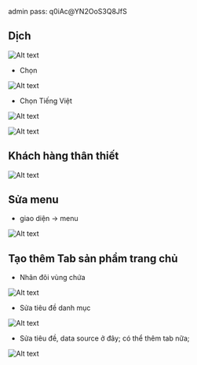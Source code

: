 admin
pass: q0iAc@YN2OoS3Q8JfS

## Dịch
![Alt text](https://i.imgur.com/Z0qsJz7.jpeg)

- Chọn

![Alt text](https://i.imgur.com/bAK3CQj.jpeg)

- Chọn Tiếng Việt

![Alt text](https://i.imgur.com/woYgkux.jpeg)

![Alt text](https://i.imgur.com/M3q7BZy.jpeg)

## Khách hàng thân thiết
![Alt text](https://i.imgur.com/iBiQGq9.jpeg)

## Sửa menu

- giao diện -> menu
 
![Alt text](https://i.imgur.com/2D5QCK1.jpeg)

## Tạo thêm Tab sản phẩm trang chủ
- Nhân đôi vùng chứa

![Alt text](https://i.imgur.com/B3OVb85.jpeg)

- Sửa tiêu đề danh mục

![Alt text](https://i.imgur.com/zrUj9nl.jpeg)

- Sửa tiêu đề, data source ở đây; có thể thêm tab nữa;

![Alt text](https://i.imgur.com/OC3MWrW.jpeg)

